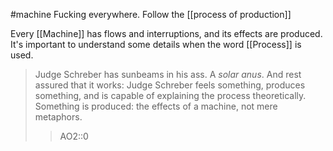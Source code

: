 #machine
Fucking everywhere. Follow the [[process of production]]

Every [[Machine]] has flows and interruptions, and its effects are produced. It's important to understand some details when the word [[Process]] is used.

> Judge Schreber has sunbeams in his ass. A *solar anus*. And rest assured that it works: Judge Schreber feels something, produces something, and is capable of explaining the process theoretically. Something is produced: the effects of a machine, not mere metaphors.
> > AO2::0

